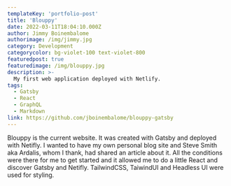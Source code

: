 ```yaml
---
templateKey: 'portfolio-post'
title: 'Blouppy'
date: 2022-03-11T18:04:10.000Z
author: Jimmy Boinembalome
authorimage: /img/jimmy.jpg
category: Development
categorycolor: bg-violet-100 text-violet-800
featuredpost: true
featuredimage: /img/blouppy.jpg
description: >-
  My first web application deployed with Netlify.
tags:
  - Gatsby
  - React
  - GraphQL
  - Markdown
link: https://github.com/jboinembalome/blouppy-gatsby
---
```


Blouppy is the current website. It was created with Gatsby and deployed with Netifly. I wanted to have my own personal blog site and Steve Smith aka Ardalis, whom I thank, had shared an article about it. All the conditions were there for me to get started and it allowed me to do a little React and discover Gatsby and Netifly. TailwindCSS, TaiwindUI and Headless UI were used for styling.